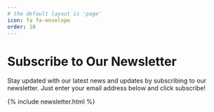 ```yaml
---
# the default layout is 'page'
icon: fa fa-envelope
order: 10
---
```


# Subscribe to Our Newsletter

Stay updated with our latest news and updates by subscribing to our newsletter. Just enter your email address below and click subscribe!


{% include newsletter.html %}

